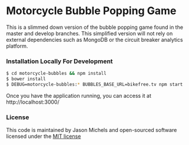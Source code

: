 # Motorcycle Bubble Popping Game

This is a slimmed down version of the bubble popping game found in the master and develop branches.
This simplified version will not rely on external dependencies such as MongoDB or the circuit breaker analytics platform.

### Installation Locally For Development
```sh
$ cd motorcycle-bubbles && npm install
$ bower install
$ DEBUG=motorcycle-bubbles:* BUBBLES_BASE_URL=bikefree.tv npm start
```

Once you have the application running, you can access it at http://localhost:3000/

### License
This code is maintained by Jason Michels and open-sourced software licensed under the [MIT license](http://opensource.org/licenses/MIT)